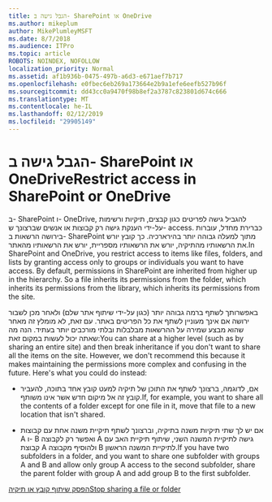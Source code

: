 ```yaml
---
title: הגבל גישה ב- SharePoint או OneDrive
ms.author: mikeplum
author: MikePlumleyMSFT
ms.date: 8/7/2018
ms.audience: ITPro
ms.topic: article
ROBOTS: NOINDEX, NOFOLLOW
localization_priority: Normal
ms.assetid: af1b936b-0475-497b-a6d3-e671aef7b717
ms.openlocfilehash: e0fbec6eb269a173664e2b9a1efe6eefb527b96f
ms.sourcegitcommit: dd43cc0a9470f98b8ef2a3787c823801d674c666
ms.translationtype: MT
ms.contentlocale: he-IL
ms.lasthandoff: 02/12/2019
ms.locfileid: "29905149"
---
```

# <a name="restrict-access-in-sharepoint-or-onedrive"></a><span data-ttu-id="e7c84-102">הגבל גישה ב- SharePoint או OneDrive</span><span class="sxs-lookup"><span data-stu-id="e7c84-102">Restrict access in SharePoint or OneDrive</span></span>

<span data-ttu-id="e7c84-p101">ב- SharePoint ו- OneDrive, להגביל גישה לפריטים כגון קבצים, תיקיות ורשימות על-ידי הענקת גישה רק קבוצות או אנשים שברצונך ש- access. כברירת מחדל, עוברות בירושה הרשאות ב- SharePoint מתוך למעלה גבוהה יותר בהירארכיה. כך קובץ יורש את הרשאותיו מהתיקיה, יורש את הרשאותיו מספריית, יורש את הרשאותיו מהאתר.</span><span class="sxs-lookup"><span data-stu-id="e7c84-p101">In SharePoint and OneDrive, you restrict access to items like files, folders, and lists by granting access only to groups or individuals you want to have access. By default, permissions in SharePoint are inherited from higher up in the hierarchy. So a file inherits its permissions from the folder, which inherits its permissions from the library, which inherits its permissions from the site.</span></span>
  
<span data-ttu-id="e7c84-p102">באפשרותך לשתף ברמה גבוהה יותר (כגון על-ידי שיתוף אתר שלם) ולאחר מכן לשבור ירושה אם אינך מעוניין לשתף את כל הפריטים באתר. עם זאת, לא מומלץ זה מאחר שהוא מבצע שמירה על ההרשאות מבלבלות ובלתי מורכבים יותר בעתיד. הנה מה שאתה יכול לעשות במקום זאת:</span><span class="sxs-lookup"><span data-stu-id="e7c84-p102">You can share at a higher level (such as by sharing an entire site) and then break inheritance if you don't want to share all the items on the site. However, we don't recommend this because it makes maintaining the permissions more complex and confusing in the future. Here's what you could do instead:</span></span>
  
- <span data-ttu-id="e7c84-109">אם, לדוגמה, ברצונך לשתף את התוכן של תיקיה למעט קובץ אחד בתוכה, להעביר קובץ זה אל מיקום חדש אשר אינו משותף.</span><span class="sxs-lookup"><span data-stu-id="e7c84-109">If, for example, you want to share all the contents of a folder except for one file in it, move that file to a new location that isn't shared.</span></span>
    
- <span data-ttu-id="e7c84-110">אם יש לך שתי תיקיות משנה בתיקיה, וברצונך לשתף תיקיית משנה אחת עם קבוצות A ו- B ואפשר רק לקבוצה A גישה לתיקיית המשנה השני, שיתוף תיקיית האב עם קבוצת A ולהוסיף מקבוצה B לתיקיית המשנה הראשון.</span><span class="sxs-lookup"><span data-stu-id="e7c84-110">If you have two subfolders in a folder, and you want to share one subfolder with groups A and B and allow only group A access to the second subfolder, share the parent folder with group A and add group B to the first subfolder.</span></span>
    
[<span data-ttu-id="e7c84-111">הפסק שיתוף קובץ או תיקיה</span><span class="sxs-lookup"><span data-stu-id="e7c84-111">Stop sharing a file or folder </span></span>](https://go.microsoft.com/fwlink/?linkid=2008861)
  

